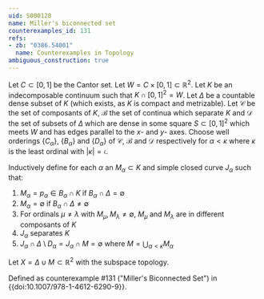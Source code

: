 ```yaml
---
uid: S000128
name: Miller's biconnected set
counterexamples_id: 131
refs:
- zb: "0386.54001"
  name: Counterexamples in Topology
ambiguous_construction: true
---
```

Let $C \subset [0,1]$ be the Cantor set. Let $W = C \times [0,1] \subset \mathbb{R}^2$. Let $K$ be an indecomposable continuum such that $K \cap [0,1]^2 = W$. Let $\Delta$ be a countable dense subset of $K$ (which exists, as $K$ is compact and metrizable). Let $\mathcal{C}$ be the set of composants of $K$, $\mathcal{B}$ the set of continua which separate  $K$ and $\mathcal{D}$ the set of subsets of $\Delta$ which are dense in some square $S \subset [0,1]^2$ which meets $W$ and has edges parallel to the $x$- and $y$- axes. Choose well orderings $\{C_\alpha\}$, $\{B_\alpha\}$ and $\{D_\alpha\}$ of $\mathcal{C}$, $\mathcal{B}$ and  $\mathcal{D}$ respectively for $\alpha < \kappa$ where $\kappa$ is the least ordinal with $|\kappa| = \mathfrak{c}$.

Inductively define for each $\alpha$ an $M_\alpha \subset K$ and simple closed curve $J_\alpha$ such that:

1. $M_\alpha = p_\alpha \in B_\alpha \cap K$ if $B_\alpha \cap \Delta = \emptyset$
2. $M_\alpha = \emptyset$ if $B_\alpha \cap \Delta \neq \emptyset$
3. For ordinals $\mu \neq \lambda$ with $M_\mu, M_\lambda \neq \emptyset$, $M_\mu$ and $M_\lambda$ are in different composants of $K$
4. $J_\alpha$ separates $K$
5. $J_\alpha \cap \Delta \setminus D_\alpha = J_\alpha \cap M = \emptyset$ where $M = \bigcup_{\alpha < \kappa} M_\alpha$

Let $X = \Delta \cup M \subset \mathbb{R}^2$ with the subspace topology.   

Defined as counterexample #131 ("Miller's Biconnected Set")
in {{doi:10.1007/978-1-4612-6290-9}}.
